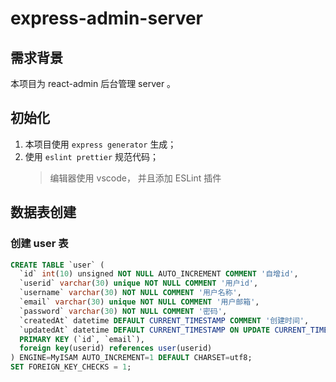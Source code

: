 # express-admin-server

## 需求背景

本项目为 react-admin 后台管理 server 。

## 初始化

1. 本项目使用 `express generator` 生成；
2. 使用 `eslint prettier` 规范代码；
   > 编辑器使用 vscode， 并且添加 ESLint 插件

## 数据表创建

### 创建 user 表

```sql
CREATE TABLE `user` (
  `id` int(10) unsigned NOT NULL AUTO_INCREMENT COMMENT '自增id',
  `userid` varchar(30) unique NOT NULL COMMENT '用户id',
  `username` varchar(30) NOT NULL COMMENT '用户名称',
  `email` varchar(30) unique NOT NULL COMMENT '用户邮箱',
  `password` varchar(30) NOT NULL COMMENT '密码',
  `createdAt` datetime DEFAULT CURRENT_TIMESTAMP COMMENT '创建时间',
  `updatedAt` datetime DEFAULT CURRENT_TIMESTAMP ON UPDATE CURRENT_TIMESTAMP COMMENT '更新时间',
  PRIMARY KEY (`id`, `email`),
  foreign key(userid) references user(userid)
) ENGINE=MyISAM AUTO_INCREMENT=1 DEFAULT CHARSET=utf8;
SET FOREIGN_KEY_CHECKS = 1;
```
